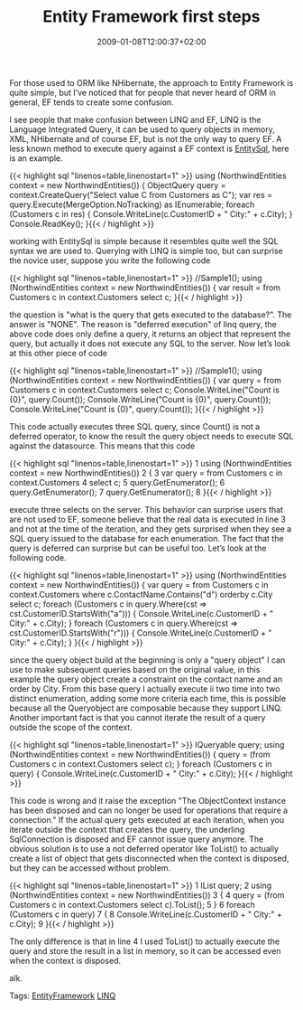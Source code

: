 ﻿---
title: "Entity Framework first steps"
description: ""
date: 2009-01-08T12:00:37+02:00
draft: false
tags: [LINQ]
categories: [LINQ]
---
For those used to ORM like NHibernate, the approach to Entity Framework is quite simple, but I’ve noticed that for people that never heard of ORM in general, EF tends to create some confusion.

I see people that make confusion between LINQ and EF, LINQ is the Language Integrated Query, it can be used to query objects in memory, XML, NHibernate and of course EF, but is not the only way to query EF. A less known method to execute query against a EF context is [EntitySql](http://msdn.microsoft.com/en-us/library/bb387145.aspx), here is an example.

{{< highlight sql "linenos=table,linenostart=1" >}}
using (NorthwindEntities context = new NorthwindEntities())
{
    ObjectQuery query = context.CreateQuery<Customers>("Select value C from Customers as C");
    var res = query.Execute(MergeOption.NoTracking) as IEnumerable<Customers>;
    foreach (Customers c in res)
    {
        Console.WriteLine(c.CustomerID + " City:" + c.City);
    }
    Console.ReadKey();
}{{< / highlight >}}

<!-- Code inserted with Steve Dunn's Windows Live Writer Code Formatter Plugin.  http://dunnhq.com -->

working with EntitySql is simple because it resembles quite well the SQL syntax we are used to. Querying with LINQ is simple too, but can surprise the novice user, suppose you write the following code

{{< highlight sql "linenos=table,linenostart=1" >}}
//Sample1();
using (NorthwindEntities context = new NorthwindEntities())
{
    var result = from Customers c in context.Customers
                 select c;
}{{< / highlight >}}

<!-- Code inserted with Steve Dunn's Windows Live Writer Code Formatter Plugin.  http://dunnhq.com -->

the question is "what is the query that gets executed to the database?". The answer is "NONE". The reason is "deferred execution" of linq query, the above code does only define a query, it returns an object that represent the query, but actually it does not execute any SQL to the server. Now let’s look at this other piece of code

{{< highlight sql "linenos=table,linenostart=1" >}}
//Sample1();
using (NorthwindEntities context = new NorthwindEntities())
{
    var query = from Customers c in context.Customers
                select c;
    Console.WriteLine("Count is {0}", query.Count());
    Console.WriteLine("Count is {0}", query.Count());
    Console.WriteLine("Count is {0}", query.Count());
}{{< / highlight >}}

<!-- Code inserted with Steve Dunn's Windows Live Writer Code Formatter Plugin.  http://dunnhq.com -->

This code actually executes three SQL query, since Count() is not a deferred operator, to know the result the query object needs to execute SQL against the datasource. This means that this code

{{< highlight sql "linenos=table,linenostart=1" >}}
1 using (NorthwindEntities context = new NorthwindEntities())
2 {
3     var query = from Customers c in context.Customers
4                 select c;
5     query.GetEnumerator();
6     query.GetEnumerator();
7     query.GetEnumerator();
8 }{{< / highlight >}}

<!-- Code inserted with Steve Dunn's Windows Live Writer Code Formatter Plugin.  http://dunnhq.com -->

execute three selects on the server. This behavior can surprise users that are not used to EF, someone believe that the real data is executed in line 3 and not at the time of the iteration, and they gets surprised when they see a SQL query issued to the database for each enumeration. The fact that the query is deferred can surprise but can be useful too. Let’s look at the following code.

{{< highlight sql "linenos=table,linenostart=1" >}}
using (NorthwindEntities context = new NorthwindEntities())
{
    var query = from Customers c in context.Customers
                where c.ContactName.Contains("d")
                orderby c.City
                select c;
    foreach (Customers c in query.Where(cst => cst.CustomerID.StartsWith("a")))
    {
        Console.WriteLine(c.CustomerID + " City:" + c.City);
    }
    foreach (Customers c in query.Where(cst => cst.CustomerID.StartsWith("r")))
    {
        Console.WriteLine(c.CustomerID + " City:" + c.City);
    }
}{{< / highlight >}}

<!-- Code inserted with Steve Dunn's Windows Live Writer Code Formatter Plugin.  http://dunnhq.com -->

since the query object build at the beginning is only a "query object" I can use to make subsequent queries based on the original value, in this example the query object create a constraint on the contact name and an order by City. From this base query I actually execute ii two time into two distinct enumeration, adding some more criteria each time, this is possible because all the Queryobject are composable because they support LINQ. Another important fact is that you cannot iterate the result of a query outside the scope of the context.

{{< highlight sql "linenos=table,linenostart=1" >}}
IQueryable<Customers> query;
using (NorthwindEntities context = new NorthwindEntities())
{
    query = (from Customers c in context.Customers select c);
}
foreach (Customers c in query)
{
    Console.WriteLine(c.CustomerID + " City:" + c.City);
}{{< / highlight >}}

<!-- Code inserted with Steve Dunn's Windows Live Writer Code Formatter Plugin.  http://dunnhq.com -->

This code is wrong and it raise the exception "The ObjectContext instance has been disposed and can no longer be used for operations that require a connection." If the actual query gets executed at each iteration, when you iterate outside the context that creates the query, the underling SqlConnection is disposed and EF cannot issue query anymore. The obvious solution is to use a not deferred operator like ToList() to actually create a list of object that gets disconnected when the context is disposed, but they can be accessed without problem.

{{< highlight sql "linenos=table,linenostart=1" >}}
1 IList<Customers> query;
2 using (NorthwindEntities context = new NorthwindEntities())
3 {
4     query = (from Customers c in context.Customers select c).ToList();
5 }
6 foreach (Customers c in query)
7 {
8     Console.WriteLine(c.CustomerID + " City:" + c.City);
9 }{{< / highlight >}}

<!-- Code inserted with Steve Dunn's Windows Live Writer Code Formatter Plugin.  http://dunnhq.com -->

The only difference is that in line 4 I used ToList() to actually execute the query and store the result in a list in memory, so it can be accessed even when the context is disposed.

alk.

Tags: [EntityFramework](http://technorati.com/tag/EntityFramework) [LINQ](http://technorati.com/tag/LINQ)
